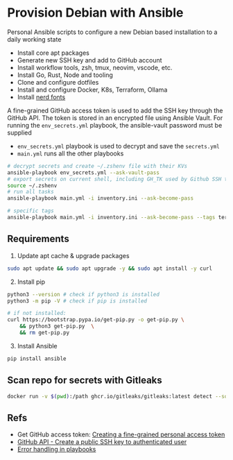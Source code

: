 # Provision Debian with Ansible

Personal Ansible scripts to configure a new Debian based installation to a daily working state

- Install core apt packages
- Generate new SSH key and add to GitHub account
- Install workflow tools, zsh, tmux, neovim, vscode, etc.
- Install Go, Rust, Node and tooling
- Clone and configure dotfiles
- Install and configure Docker, K8s, Terraform, Ollama
- Install [nerd fonts](./fonts/)

A fine-grained GitHub access token is used to add the SSH key through the GitHub API.
The token is stored in an encrypted file using Ansible Vault.
For running the `env_secrets.yml` playbook, the ansible-vault password must be supplied

- `env_secrets.yml` playbook is used to decrypt and save the `secrets.yml`
- `main.yml` runs all the other playbooks

```bash
# decrypt secrets and create ~/.zshenv file with their KVs
ansible-playbook env_secrets.yml --ask-vault-pass
# export secrets on current shell, including GH_TK used by Github SSH task
source ~/.zshenv
# run all tasks
ansible-playbook main.yml -i inventory.ini --ask-become-pass

# specific tags
ansible-playbook main.yml -i inventory.ini --ask-become-pass --tags terraform,k8s
```

## Requirements

1. Update apt cache & upgrade packages

```bash
sudo apt update && sudo apt upgrade -y && sudo apt install -y curl
```

2. Install pip

```bash
python3 --version # check if python3 is installed
python3 -m pip -V # check if pip is installed

# if not installed:
curl https://bootstrap.pypa.io/get-pip.py -o get-pip.py \
    && python3 get-pip.py  \
    && rm get-pip.py
```

3. Install Ansible

```bash
pip install ansible
```

## Scan repo for secrets with Gitleaks

```bash
docker run -v $(pwd):/path ghcr.io/gitleaks/gitleaks:latest detect --source "/path" -v
```

## Refs

- Get GitHub access token: [Creating a fine-grained personal access token](https://docs.github.com/en/authentication/keeping-your-account-and-data-secure/managing-your-personal-access-tokens#creating-a-fine-grained-personal-access-token)
- [GitHub API - Create a public SSH key to authenticated user](https://docs.github.com/en/rest/users/keys?apiVersion=2022-11-28#create-a-public-ssh-key-for-the-authenticated-user)
- [Error handling in playbooks](https://docs.ansible.com/ansible/latest/playbook_guide/playbooks_error_handling.html)
